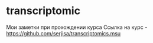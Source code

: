 # transcriptomic
Мои заметки при прохождении курса
Ссылка на курс - https://github.com/serjisa/transcriptomics.msu
